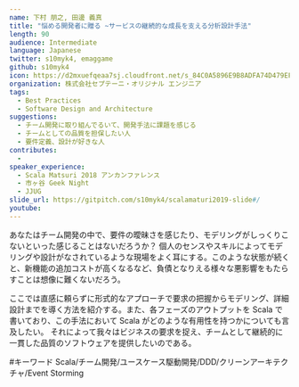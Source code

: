 ```yaml
---
name: 下村 朋之, 田邊 義真
title: "悩める開発者に贈る ~サービスの継続的な成長を支える分析設計手法"
length: 90
audience: Intermediate
language: Japanese
twitter: s10myk4, emaggame
github: s10myk4
icon: https://d2mxuefqeaa7sj.cloudfront.net/s_84C0A5896E9B8ADFA74D479EF9473FCB5BC38BDABDA062C6718D295F2C3E3603_1548505719997_scalamatsuri2019-icon.png
organization: 株式会社セプテーニ・オリジナル エンジニア
tags:
  - Best Practices
  - Software Design and Architecture
suggestions:
  - チーム開発に取り組んでるいて、開発手法に課題を感じる
  - チームとしての品質を担保したい人
  - 要件定義、設計が好きな人
contributes:
  - 
speaker_experience:
  - Scala Matsuri 2018 アンカンファレンス
  - 市ヶ谷 Geek Night
  - JJUG
slide_url: https://gitpitch.com/s10myk4/scalamaturi2019-slide#/
youtube:
---
```

あなたはチーム開発の中で、要件の曖昧さを感じたり、モデリングがしっくりこないといった感じることはないだろうか？
個人のセンスやスキルによってモデリングや設計がなされているような現場をよく耳にする。このような状態が続くと、新機能の追加コストが高くなるなど、負債となりえる様々な悪影響をもたらすことは想像に難くないだろう。

ここでは直感に頼らずに形式的なアプローチで要求の把握からモデリング、詳細設計までを導く方法を紹介する。また、各フェーズのアウトプットを Scala で書いており、この手法において Scala がどのような有用性を持つかについても言及したい。 
それによって我々はビジネスの要求を捉え、チームとして継続的に一貫した品質のソフトウェアを提供したいのである。

#キーワード Scala/チーム開発/ユースケース駆動開発/DDD/クリーンアーキテクチャ/Event Storming
